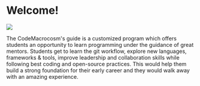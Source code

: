 # Welcome!

![](cm-banner.png)

The CodeMacrocosm's guide is a customized program which offers students an opportunity to learn programming under the guidance of great mentors. Students get to learn the git workflow, explore new languages, frameworks & tools, improve leadership and collaboration skills while following best coding and open-source practices. This would help them build a strong foundation for their early career and they would walk away with an amazing experience.


